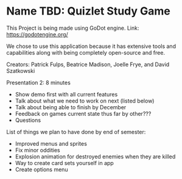 # Name TBD: Quizlet Study Game

This Project is being made using GoDot engine. 
Link: https://godotengine.org/

We chose to use this application because it has extensive tools and capabilities along with being completely open-source and free. 

Creators: Patrick Fulps, Beatrice Madison, Joelle Frye, and David Szatkowski


Presentation 2: 8 minutes

- Show demo first with all current features
- Talk about what we need to work on next (listed below)
- Talk about being able to finish by December
- Feedback on games current state thus far by other???
- Questions


List of things we plan to have done by end of semester:
- Improved menus and sprites
- Fix minor oddities
- Explosion animation for destroyed enemies when they are killed
- Way to create card sets yourself in app
- Create options menu